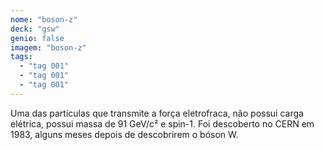 ```yaml
---
nome: "boson-z"
deck: "gsw"
genio: false
imagem: "boson-z"
tags:
  - "tag 001"
  - "tag 001"
  - "tag 001"
---
```


Uma das partículas que transmite a força eletrofraca, não possui carga elétrica, possui massa de 91 GeV/c² e spin-1. Foi descoberto no CERN em 1983, alguns meses depois de descobrirem o bóson W.
